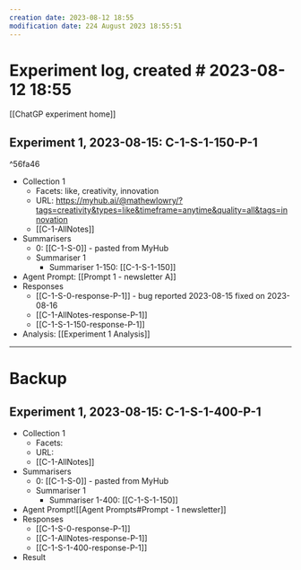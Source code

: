 ```yaml
---
creation date: 2023-08-12 18:55
modification date: 224 August 2023 18:55:51
---
```

# Experiment log, created # 2023-08-12 18:55

[[ChatGP experiment home]]

## Experiment 1, 2023-08-15: C-1-S-1-150-P-1
^56fa46
* Collection 1
	* Facets: like, creativity, innovation
	* URL: https://myhub.ai/@mathewlowry/?tags=creativity&types=like&timeframe=anytime&quality=all&tags=innovation
	* [[C-1-AllNotes]]
* Summarisers 
	* 0: [[C-1-S-0]] - pasted from MyHub
	* Summariser 1
		* Summariser 1-150: [[C-1-S-1-150]]
* Agent Prompt: [[Prompt 1 - newsletter A]]
* Responses
	* [[C-1-S-0-response-P-1]] - bug reported 2023-08-15 fixed on 2023-08-16
	* [[C-1-AllNotes-response-P-1]]
	*  [[C-1-S-1-150-response-P-1]]
* Analysis: [[Experiment 1 Analysis]]


---
# Backup


## Experiment 1, 2023-08-15: C-1-S-1-400-P-1
* Collection 1
	* Facets:
	* URL: 
	* [[C-1-AllNotes]]
* Summarisers 
	* 0: [[C-1-S-0]] - pasted from MyHub
	* Summariser 1
		* Summariser 1-400: [[C-1-S-1-150]]
* Agent Prompt![[Agent Prompts#Prompt - 1 newsletter]]
* Responses
	* [[C-1-S-0-response-P-1]]
	* [[C-1-AllNotes-response-P-1]]
	*  [[C-1-S-1-400-response-P-1]]
* Result
